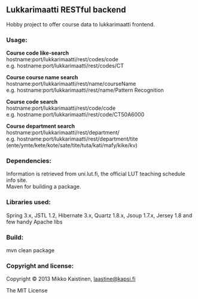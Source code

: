 <h2>Lukkarimaatti RESTful backend</h2>

Hobby project to offer course data to lukkarimaatti frontend.


<h3>Usage:</h3>
<b>Course code like-search</b><br>
hostname:port/lukkarimaatti/rest/codes/code<br>
e.g. hostname:port/lukkarimaatti/rest/codes/CT

<b>Course course name search</b><br>
hostname:port/lukkarimaatti/rest/name/courseName<br>
e.g. hostname:port/lukkarimaatti/rest/name/Pattern Recognition

<b>Course code search</b><br>
hostname:port/lukkarimaatti/rest/code/code<br>
e.g. hostname:port/lukkarimaatti/rest/code/CT50A6000

<b>Course department search</b><br>
hostname:port/lukkarimaatti/rest/department/<department><br>
e.g. hostname:port/lukkarimaatti/rest/department/tite<br>
(ente/ymte/kete/kote/sate/tite/tuta/kati/mafy/kike/kv)


<h3>Dependencies:</h3>
Information is retrieved from uni.lut.fi, the official LUT teaching schedule info site.<br>
Maven for building a package.


<h3>Libraries used:</h3>
Spring 3.x,
JSTL 1.2,
Hibernate 3.x,
Quartz 1.8.x,
Jsoup 1.7.x,
Jersey 1.8
and few handy Apache libs


<h3>Build:</h3>
mvn clean package


<h3>Copyright and license:</h3>

Copyright &copy; 2013 Mikko Kaistinen, laastine@kapsi.fi

The MIT License
